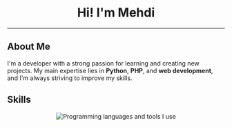 <h1 align="center">Hi! I'm Mehdi</h1>

<hr>

<h2>About Me</h2>

<p>
I'm a developer with a strong passion for learning and creating new projects. My main expertise lies in <strong>Python</strong>, <strong>PHP</strong>, and <strong>web development</strong>, and I'm always striving to improve my skills.
</p>

<h2>Skills</h2>

<p align="center">
  <img src="https://skillicons.dev/icons?i=python,php,html,css,js,cpp,c,bash&perline=3" alt="Programming languages and tools I use" />
</p>
